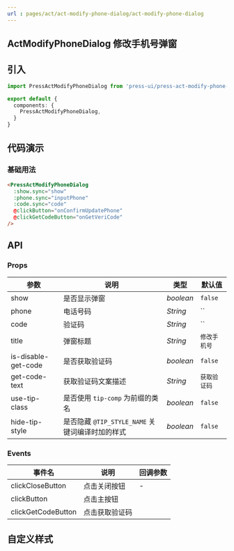 ```yaml
---
url : pages/act/act-modify-phone-dialog/act-modify-phone-dialog
---
```


## ActModifyPhoneDialog 修改手机号弹窗


## 引入

```ts
import PressActModifyPhoneDialog from 'press-ui/press-act-modify-phone-dialog/press-act-modify-phone-dialog';

export default {
  components: {
    PressActModifyPhoneDialog,
  }
}
```

## 代码演示

### 基础用法

```html
<PressActModifyPhoneDialog
  :show.sync="show"
  :phone.sync="inputPhone"
  :code.sync="code"
  @clickButton="onConfirmUpdatePhone"
  @clickGetCodeButton="onGetVeriCode"
/>
```

## API

### Props

| 参数                | 说明                                            | 类型      | 默认值       |
| ------------------- | ----------------------------------------------- | --------- | ------------ |
| show                | 是否显示弹窗                                    | _boolean_ | `false`      |
| phone               | 电话号码                                        | _String_  | ``           |
| code                | 验证码                                          | _String_  | ``           |
| title               | 弹窗标题                                        | _String_  | `修改手机号` |
| is-disable-get-code | 是否获取验证码                                  | _boolean_ | `false`      |
| get-code-text       | 获取验证码文案描述                              | _String_  | `获取验证码` |
| use-tip-class       | 是否使用 `tip-comp` 为前缀的类名                | _boolean_ | `false`      |
| hide-tip-style      | 是否隐藏 `@TIP_STYLE_NAME` 关键词编译时加的样式 | _boolean_ | `false`      |


### Events

| 事件名             | 说明           | 回调参数 |
| ------------------ | -------------- | -------- |
| clickCloseButton   | 点击关闭按钮   | -        |
| clickButton        | 点击主按钮     |          |
| clickGetCodeButton | 点击获取验证码 |          |

## 自定义样式

<custom-style />
